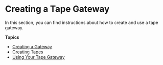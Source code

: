 # Creating a Tape Gateway<a name="create-tape-gateway"></a>

In this section, you can find instructions about how to create and use a tape gateway\.

**Topics**
+ [Creating a Gateway](create-gateway-vtl.md)
+ [Creating Tapes](GettingStartedCreateTapes.md)
+ [Using Your Tape Gateway](GettingStarted-create-tape-gateway.md)